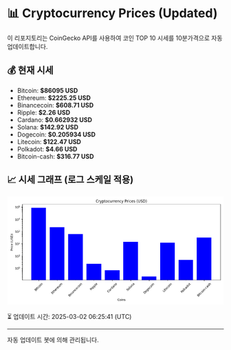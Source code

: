 
# 📊 Cryptocurrency Prices (Updated)

이 리포지토리는 CoinGecko API를 사용하여 코인 TOP 10 시세를 10분가격으로 자동 업데이트합니다.

## 💰 현재 시세
- Bitcoin: **$86095 USD**
- Ethereum: **$2225.25 USD**
- Binancecoin: **$608.71 USD**
- Ripple: **$2.26 USD**
- Cardano: **$0.662932 USD**
- Solana: **$142.92 USD**
- Dogecoin: **$0.205934 USD**
- Litecoin: **$122.47 USD**
- Polkadot: **$4.66 USD**
- Bitcoin-cash: **$316.77 USD**

## 📈 시세 그래프 (로그 스케일 적용)
![Crypto Prices](crypto_prices.png)

⏳ 업데이트 시간: 2025-03-02 06:25:41 (UTC)

---
자동 업데이트 봇에 의해 관리됩니다.

